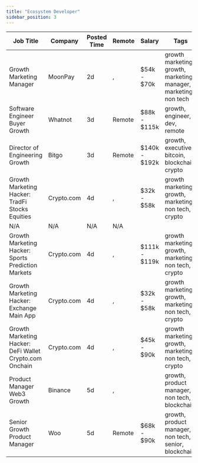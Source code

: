 ```yaml
---
title: "Ecosystem Developer"
sidebar_position: 3
---
```


| Job Title | Company | Posted Time | Remote | Salary | Tags | Apply Link |
|-----------|---------|-------------|--------|--------|------|------------|
| Growth Marketing Manager | MoonPay | 2d | , | $54k - $70k | growth marketing, growth, marketing manager, marketing, non tech | [Apply](https://web3.career/growth-marketing-manager-moonpay/103085) |
| Software Engineer Buyer Growth | Whatnot | 3d | Remote | $88k - $115k | growth, engineer, dev, remote | [Apply](https://web3.career/software-engineer-buyer-growth-whatnot/103001) |
| Director of Engineering Growth | Bitgo | 3d | Remote | $140k - $192k | growth, executive, bitcoin, blockchain, crypto | [Apply](https://web3.career/director-of-engineering-growth-bitgo/102966) |
| Growth Marketing Hacker: TradFi Stocks Equities | Crypto.com | 4d | , | $32k - $58k | growth marketing, growth, marketing, non tech, crypto | [Apply](https://web3.career/growth-marketing-hacker-tradfi-stocks-equities-crypto-com/102947) |
| N/A | N/A | N/A | N/A |  |  | [Apply](https://web3.career/metana) |
| Growth Marketing Hacker: Sports Prediction Markets | Crypto.com | 4d | , | $111k - $119k | growth marketing, growth, marketing, non tech, crypto | [Apply](https://web3.career/growth-marketing-hacker-sports-prediction-markets-crypto-com/102946) |
| Growth Marketing Hacker: Exchange Main App | Crypto.com | 4d | , | $32k - $58k | growth marketing, growth, marketing, non tech, crypto | [Apply](https://web3.career/growth-marketing-hacker-exchange-main-app-crypto-com/102945) |
| Growth Marketing Hacker: DeFi Wallet Crypto.com Onchain | Crypto.com | 4d | , | $45k - $90k | growth marketing, growth, marketing, non tech, crypto | [Apply](https://web3.career/growth-marketing-hacker-defi-wallet-crypto-com-onchain-crypto-com/102944) |
| Product Manager Web3 Growth | Binance | 5d | , |  | growth, product manager, non tech, blockchain | [Apply](https://web3.career/product-manager-web3-growth-binance/102873) |
| Senior Growth Product Manager | Woo | 5d | Remote | $68k - $90k | growth, product manager, non tech, senior, blockchain | [Apply](https://web3.career/senior-growth-product-manager-woo/95664) |
